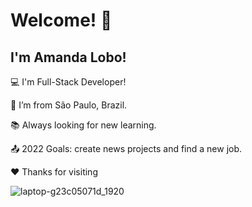 # Welcome! 👋

 

## I'm Amanda Lobo!

 

:computer: I'm Full-Stack Developer!

:house_with_garden: I’m from São Paulo, Brazil.

:books: Always looking for new learning.

:outbox_tray: 2022 Goals: create news projects and find a new job.

:hearts: Thanks for visiting 

![laptop-g23c05071d_1920](https://user-images.githubusercontent.com/69702275/160034636-c752b845-0e0a-4a67-9017-069f09466152.jpg)

